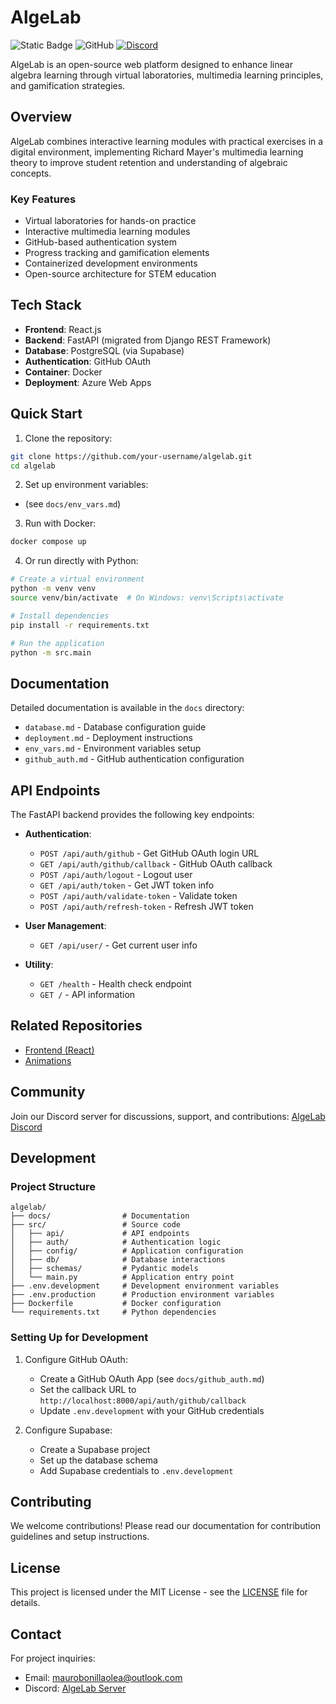 # AlgeLab

![Static Badge](https://img.shields.io/badge/Python-3.11-blue)
![GitHub](https://img.shields.io/badge/license-MIT-green)
[![Discord](https://img.shields.io/discord/YOUR_SERVER_ID?color=7289da&label=Discord&logo=discord&logoColor=white)](https://discord.gg/4SRmKVZb8V)

AlgeLab is an open-source web platform designed to enhance linear algebra learning through virtual laboratories, multimedia learning principles, and gamification strategies.

## Overview

AlgeLab combines interactive learning modules with practical exercises in a digital environment, implementing Richard Mayer's multimedia learning theory to improve student retention and understanding of algebraic concepts.

### Key Features

- Virtual laboratories for hands-on practice
- Interactive multimedia learning modules
- GitHub-based authentication system
- Progress tracking and gamification elements
- Containerized development environments
- Open-source architecture for STEM education

## Tech Stack

- **Frontend**: React.js
- **Backend**: FastAPI (migrated from Django REST Framework)
- **Database**: PostgreSQL (via Supabase)
- **Authentication**: GitHub OAuth
- **Container**: Docker
- **Deployment**: Azure Web Apps

## Quick Start

1. Clone the repository:
```bash
git clone https://github.com/your-username/algelab.git
cd algelab
```

2. Set up environment variables:

-  (see `docs/env_vars.md`)

3. Run with Docker:
```bash
docker compose up
```

4. Or run directly with Python:
```bash
# Create a virtual environment
python -m venv venv
source venv/bin/activate  # On Windows: venv\Scripts\activate

# Install dependencies
pip install -r requirements.txt

# Run the application
python -m src.main
```

## Documentation

Detailed documentation is available in the `docs` directory:

- `database.md` - Database configuration guide
- `deployment.md` - Deployment instructions
- `env_vars.md` - Environment variables setup
- `github_auth.md` - GitHub authentication configuration

## API Endpoints

The FastAPI backend provides the following key endpoints:

- **Authentication**:
  - `POST /api/auth/github` - Get GitHub OAuth login URL
  - `GET /api/auth/github/callback` - GitHub OAuth callback
  - `POST /api/auth/logout` - Logout user
  - `GET /api/auth/token` - Get JWT token info
  - `POST /api/auth/validate-token` - Validate token
  - `POST /api/auth/refresh-token` - Refresh JWT token

- **User Management**:
  - `GET /api/user/` - Get current user info

- **Utility**:
  - `GET /health` - Health check endpoint
  - `GET /` - API information

## Related Repositories

- [Frontend (React)](https://github.com/Mauro-Bonilla/practicum-2-react)
- [Animations](https://github.com/Mauro-Bonilla/practicum-II-animations)

## Community

Join our Discord server for discussions, support, and contributions:
[AlgeLab Discord](https://discord.gg/Q8F6xm7U)

## Development

### Project Structure

```
algelab/
├── docs/                # Documentation
├── src/                 # Source code
│   ├── api/             # API endpoints
│   ├── auth/            # Authentication logic
│   ├── config/          # Application configuration
│   ├── db/              # Database interactions
│   ├── schemas/         # Pydantic models
│   └── main.py          # Application entry point
├── .env.development     # Development environment variables
├── .env.production      # Production environment variables
├── Dockerfile           # Docker configuration
└── requirements.txt     # Python dependencies
```

### Setting Up for Development

1. Configure GitHub OAuth:
   - Create a GitHub OAuth App (see `docs/github_auth.md`)
   - Set the callback URL to `http://localhost:8000/api/auth/github/callback`
   - Update `.env.development` with your GitHub credentials

2. Configure Supabase:
   - Create a Supabase project
   - Set up the database schema
   - Add Supabase credentials to `.env.development`

## Contributing

We welcome contributions! Please read our documentation for contribution guidelines and setup instructions.

## License

This project is licensed under the MIT License - see the [LICENSE](LICENSE) file for details.

## Contact

For project inquiries:
- Email: maurobonillaolea@outlook.com
- Discord: [AlgeLab Server](https://discord.gg/Q8F6xm7U)